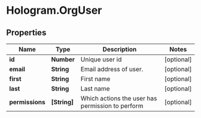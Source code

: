 # Hologram.OrgUser

## Properties
Name | Type | Description | Notes
------------ | ------------- | ------------- | -------------
**id** | **Number** | Unique user id | [optional] 
**email** | **String** | Email address of user. | [optional] 
**first** | **String** | First name | [optional] 
**last** | **String** | Last name | [optional] 
**permissions** | **[String]** | Which actions the user has permission to perform | [optional] 


